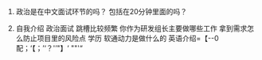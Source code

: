 1. 政治是在中文面试环节的吗？ 包括在20分钟里面的吗？

1. 自我介绍
政治面试
跳槽比较频繁
你作为研发组长主要做哪些工作
拿到需求怎么防止项目里的风险点
学历
软通动力是做什么的
英语介绍=【--0配；‘【；’‘？'’"】‘
""'“